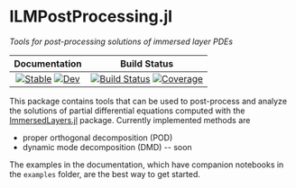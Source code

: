 # ILMPostProcessing.jl
_Tools for post-processing solutions of immersed layer PDEs_

| Documentation | Build Status |
|:---:|:---:|
| [![Stable](https://img.shields.io/badge/docs-stable-blue.svg)](https://JuliaIBPM.github.io/ILMPostProcessing.jl/stable) [![Dev](https://img.shields.io/badge/docs-dev-blue.svg)](https://JuliaIBPM.github.io/ILMPostProcessing.jl/dev) | [![Build Status](https://github.com/JuliaIBPM/ILMPostProcessing.jl/workflows/CI/badge.svg)](https://github.com/JuliaIBPM/ILMPostProcessing.jl/actions) [![Coverage](https://codecov.io/gh/JuliaIBPM/ILMPostProcessing.jl/branch/master/graph/badge.svg)](https://codecov.io/gh/JuliaIBPM/ILMPostProcessing.jl) |


This package contains tools that can be used to post-process and analyze the solutions of partial differential equations computed with the [ImmersedLayers.jl](https://github.com/JuliaIBPM/ImmersedLayers.jl) package. Currently implemented methods are
* proper orthogonal decomposition (POD)
* dynamic mode decomposition (DMD) -- soon

The examples in the documentation, which have companion notebooks in the `examples` folder, are the best way to get started.   
